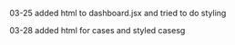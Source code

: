 03-25 added html to dashboard.jsx and tried to do styling

03-28 added html for cases and styled casesg